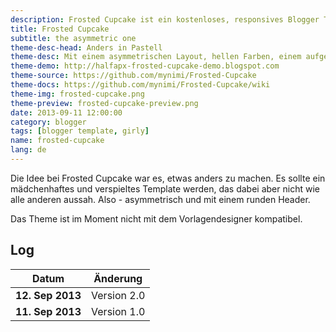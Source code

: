 ```yaml
---
description: Frosted Cupcake ist ein kostenloses, responsives Blogger Template, mit einem asymmetrischen Layout und einem runden Header.
title: Frosted Cupcake
subtitle: the asymmetric one
theme-desc-head: Anders in Pastell
theme-desc: Mit einem asymmetrischen Layout, hellen Farben, einem aufgespaltenen Datum und rundem Header
theme-demo: http://halfapx-frosted-cupcake-demo.blogspot.com
theme-source: https://github.com/mynimi/Frosted-Cupcake
theme-docs: https://github.com/mynimi/Frosted-Cupcake/wiki
theme-img: frosted-cupcake.png
theme-preview: frosted-cupcake-preview.png
date: 2013-09-11 12:00:00
category: blogger
tags: [blogger template, girly]
name: frosted-cupcake
lang: de
---
```


Die Idee bei Frosted Cupcake war es, etwas anders zu machen. Es sollte ein mädchenhaftes und verspieltes Template werden, das dabei aber nicht wie alle anderen aussah. Also - asymmetrisch und mit einem runden Header.

Das Theme ist im Moment nicht mit dem Vorlagendesigner kompatibel.

## Log

Datum | Änderung
--- | ---
**12. Sep 2013** | Version 2.0
**11. Sep 2013** | Version 1.0